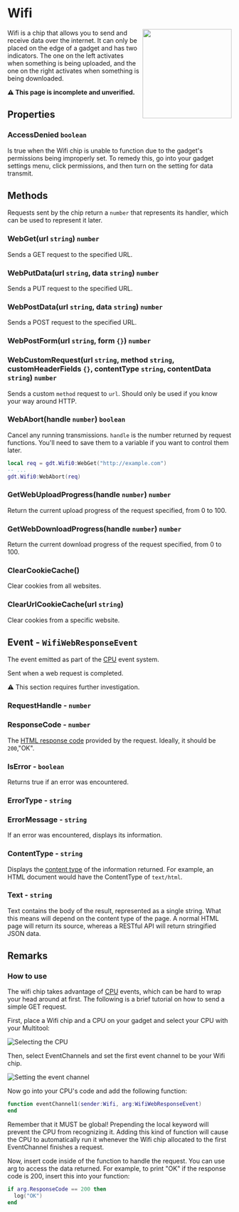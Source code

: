 # Wifi
<img src="https://docs.retrogadgets.game/api/modules/Wifi.png" width="200" align="right">

Wifi is a chip that allows you to send and receive data over the internet. It can only be placed on the edge of a gadget and has two indicators. The one on the left activates when something is being uploaded, and the one on the right activates when something is being downloaded.

**⚠️ This page is incomplete and unverified.**

## Properties

### AccessDenied `boolean`
Is true when the Wifi chip is unable to function due to the gadget's permissions being improperly set. To remedy this, go into your gadget settings menu, click permissions, and then turn on the setting for data transmit.

## Methods
Requests sent by the chip return a `number` that represents its handler, which can be used to represent it later.

### WebGet(url `string`) `number`
Sends a GET request to the specified URL.

### WebPutData(url `string`, data `string`) `number`
Sends a PUT request to the specified URL.

### WebPostData(url `string`, data `string`) `number`
Sends a POST request to the specified URL.

### WebPostForm(url `string`, form `{}`) `number`

### WebCustomRequest(url `string`, method `string`, customHeaderFields `{}`, contentType `string`, contentData `string`) `number`
Sends a custom `method` request to `url`. Should only be used if you know your way around HTTP.

### WebAbort(handle `number`) `boolean`
Cancel any running transmissions. `handle` is the number returned by request functions. You'll need to save them to a variable if you want to control them later.

```lua
local req = gdt.Wifi0:WebGet("http://example.com")
-- ...
gdt.Wifi0:WebAbort(req)
```

### GetWebUploadProgress(handle `number`) `number`
Return the current upload progress of the request specified, from 0 to 100.

### GetWebDownloadProgress(handle `number`) `number`
Return the current download progress of the request specified, from 0 to 100.

### ClearCookieCache()
Clear cookies from all websites.

### ClearUrlCookieCache(url `string`)
Clear cookies from a specific website.


## Event - `WifiWebResponseEvent`
The event emitted as part of the [CPU](./CPU.md) event system.

Sent when a web request is completed.

⚠️ This section requires further investigation.

### RequestHandle - `number`
### ResponseCode - `number`
The [HTML response code](https://developer.mozilla.org/en-US/docs/Web/HTTP/Status) provided by the request. Ideally, it should be `200`,"OK".
### IsError - `boolean`
Returns true if an error was encountered.
### ErrorType - `string`
### ErrorMessage - `string`
If an error was encountered, displays its information.
### ContentType - `string`
Displays the [content type](https://developer.mozilla.org/en-US/docs/Web/HTTP/Headers/Content-Type) of the information returned. For example, an HTML document would have the ContentType of `text/html`.
### Text - `string`
Text contains the body of the result, represented as a single string. What this means will depend on the content type of the page. A normal HTML page will return its source, whereas a RESTful API will return stringified JSON data.


## Remarks

### How to use
The wifi chip takes advantage of [CPU](./CPU.md) events, which can be hard to wrap your head around at first. The following is a brief tutorial on how to send a simple GET request.

First, place a Wifi chip and a CPU on your gadget and select your CPU with your Multitool:

![Selecting the CPU](../../../assets/docs/Wifi/SelectCPU.png)

Then, select EventChannels and set the first event channel to be your Wifi chip.

![Setting the event channel](../../../assets/docs/Wifi/EventChannel.gif)

Now go into your CPU's code and add the following function:

```lua
function eventChannel1(sender:Wifi, arg:WifiWebResponseEvent)
end
```

Remember that it MUST be global! Prepending the local keyword will prevent the CPU from recognizing it. Adding this kind of function will cause the CPU to automatically run it whenever the Wifi chip allocated to the first EventChannel finishes a request.

Now, insert code inside of the function to handle the request. You can use arg to access the data returned. For example, to print "OK" if the response code is 200, insert this into your function:

```lua
if arg.ResponseCode == 200 then
  log("OK")
end
```
